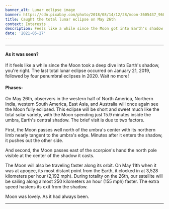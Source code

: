 ```yaml
---
banner_alt: Lunar eclipse image
banner: https://cdn.pixabay.com/photo/2018/08/14/12/28/moon-3605437_960_720.jpg
title: Caught the total lunar eclipse on May 26th
context: Interests
description: Feels like a while since the Moon got into Earth's shadow.
date: '2021-05-27'
---
```


---

#### As it was seen?

If it feels like a while since the Moon took a deep dive into Earth's shadow, you're right. The last total lunar eclipse occurred on January 21, 2019, followed by four penumbral eclipses in 2020. Wait no more!

#### Phases-

On May 26th, observers in the western half of North America, Northern India, western South America, East Asia, and Australia will once again see the Moon fully eclipsed. This eclipse will be short and sweet much like the total solar variety, with the Moon spending just 15.9 minutes inside the umbra, Earth's central shadow. The brief visit is due to two factors.

First, the Moon passes well north of the umbra's center with its northern limb nearly tangent to the umbra's edge. Minutes after it enters the shadow, it pushes out the other side.

And second, the Moon passes east of the scorpion's hand the north pole visible at the center of the shadow it casts.

<XVimeo id="907149268" title="The phases of the Moon" />

The Moon will also be traveling faster along its orbit. On May 11th when it was at apogee, its most distant point from the Earth, it clocked in at 3,528 kilometers per hour (2,192 mph). During totality on the 26th, our satellite will be sailing along almost 250 kilometers an hour (155 mph) faster. The extra speed hastens its exit from the shadow.

Moon was lovely. As it had always been.

---
